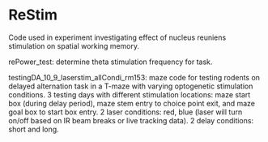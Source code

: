 # ReStim
Code used in experiment investigating effect of nucleus reuniens stimulation on spatial working memory. 

rePower_test: determine theta stimulation frequency for task.

testingDA_10_9_laserstim_allCondi_rm153: maze code for testing rodents on delayed alternation task in a T-maze with varying optogenetic stimulation conditions. 
3 testing days with different stimulation locations: maze start box (during delay period), maze stem entry to choice point exit, and maze goal box to start box entry.
2 laser conditions: red, blue (laser will turn on/off based on IR beam breaks or live tracking data). 
2 delay conditions: short and long.
